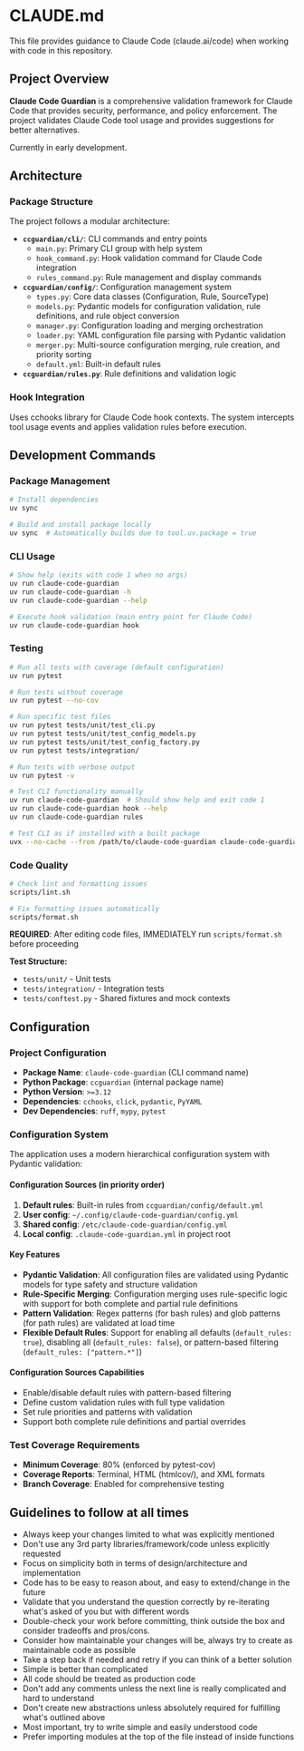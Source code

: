 # CLAUDE.md

This file provides guidance to Claude Code (claude.ai/code) when working with code in this repository.

## Project Overview

**Claude Code Guardian** is a comprehensive validation framework for Claude Code that provides security,
performance, and policy enforcement. The project validates Claude Code tool usage and provides suggestions for
better alternatives.

Currently in early development.

## Architecture

### Package Structure

The project follows a modular architecture:

- **`ccguardian/cli/`**: CLI commands and entry points
  - `main.py`: Primary CLI group with help system
  - `hook_command.py`: Hook validation command for Claude Code integration
  - `rules_command.py`: Rule management and display commands
- **`ccguardian/config/`**: Configuration management system
  - `types.py`: Core data classes (Configuration, Rule, SourceType)
  - `models.py`: Pydantic models for configuration validation, rule definitions, and rule object conversion
  - `manager.py`: Configuration loading and merging orchestration  
  - `loader.py`: YAML configuration file parsing with Pydantic validation
  - `merger.py`: Multi-source configuration merging, rule creation, and priority sorting
  - `default.yml`: Built-in default rules
- **`ccguardian/rules.py`**: Rule definitions and validation logic

### Hook Integration

Uses cchooks library for Claude Code hook contexts. The system intercepts tool usage events
and applies validation rules before execution.

## Development Commands

### Package Management

```bash
# Install dependencies
uv sync

# Build and install package locally
uv sync  # Automatically builds due to tool.uv.package = true
```

### CLI Usage

```bash
# Show help (exits with code 1 when no args)
uv run claude-code-guardian
uv run claude-code-guardian -h
uv run claude-code-guardian --help

# Execute hook validation (main entry point for Claude Code)
uv run claude-code-guardian hook
```

### Testing

```bash
# Run all tests with coverage (default configuration)
uv run pytest

# Run tests without coverage  
uv run pytest --no-cov

# Run specific test files
uv run pytest tests/unit/test_cli.py
uv run pytest tests/unit/test_config_models.py
uv run pytest tests/unit/test_config_factory.py
uv run pytest tests/integration/

# Run tests with verbose output
uv run pytest -v

# Test CLI functionality manually
uv run claude-code-guardian  # Should show help and exit code 1
uv run claude-code-guardian hook --help
uv run claude-code-guardian rules

# Test CLI as if installed with a built package
uvx --no-cache --from /path/to/claude-code-guardian claude-code-guardian <args>
```

### Code Quality

```bash
# Check lint and formatting issues
scripts/lint.sh

# Fix formatting issues automatically
scripts/format.sh
```

**REQUIRED**: After editing code files, IMMEDIATELY run `scripts/format.sh` before proceeding

**Test Structure:**

- `tests/unit/` - Unit tests
- `tests/integration/` - Integration tests
- `tests/conftest.py` - Shared fixtures and mock contexts

## Configuration

### Project Configuration

- **Package Name**: `claude-code-guardian` (CLI command name)
- **Python Package**: `ccguardian` (internal package name)
- **Python Version**: `>=3.12`
- **Dependencies**: `cchooks`, `click`, `pydantic`, `PyYAML`
- **Dev Dependencies**: `ruff`, `mypy`, `pytest`

### Configuration System

The application uses a modern hierarchical configuration system with Pydantic validation:

#### Configuration Sources (in priority order)

1. **Default rules**: Built-in rules from `ccguardian/config/default.yml`
2. **User config**: `~/.config/claude-code-guardian/config.yml`
3. **Shared config**: `/etc/claude-code-guardian/config.yml`
4. **Local config**: `.claude-code-guardian.yml` in project root

#### Key Features

- **Pydantic Validation**: All configuration files are validated using Pydantic models for type safety and structure
  validation
- **Rule-Specific Merging**: Configuration merging uses rule-specific logic with support for both complete and partial
  rule definitions
- **Pattern Validation**: Regex patterns (for bash rules) and glob patterns (for path rules) are validated at load
  time
- **Flexible Default Rules**: Support for enabling all defaults (`default_rules: true`), disabling all
  (`default_rules: false`), or pattern-based filtering (`default_rules: ["pattern.*"]`)

#### Configuration Sources Capabilities

- Enable/disable default rules with pattern-based filtering
- Define custom validation rules with full type validation
- Set rule priorities and patterns with validation
- Support both complete rule definitions and partial overrides

### Test Coverage Requirements

- **Minimum Coverage**: 80% (enforced by pytest-cov)
- **Coverage Reports**: Terminal, HTML (htmlcov/), and XML formats
- **Branch Coverage**: Enabled for comprehensive testing

## Guidelines to follow at all times

- Always keep your changes limited to what was explicitly mentioned
- Don't use any 3rd party libraries/framework/code unless explicitly requested
- Focus on simplicity both in terms of design/architecture and implementation
- Code has to be easy to reason about, and easy to extend/change in the future
- Validate that you understand the question correctly by re-iterating what's asked of you but with different words
- Double-check your work before committing, think outside the box and consider tradeoffs and pros/cons.
- Consider how maintainable your changes will be, always try to create as maintainable code as possible
- Take a step back if needed and retry if you can think of a better solution
- Simple is better than complicated
- All code should be treated as production code
- Don't add any comments unless the next line is really complicated and hard to understand
- Don't create new abstractions unless absolutely required for fulfilling what's outlined above
- Most important, try to write simple and easily understood code
- Prefer importing modules at the top of the file instead of inside functions
